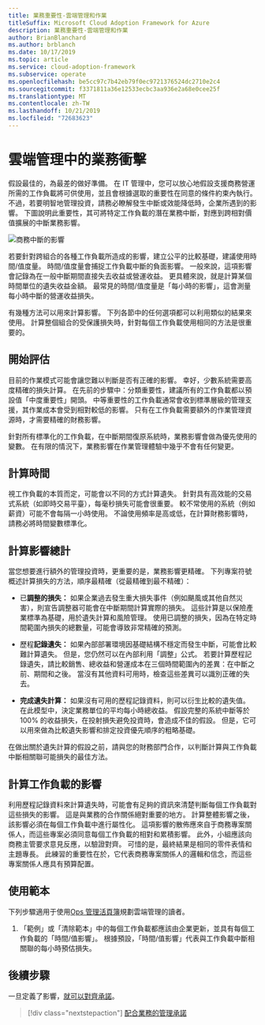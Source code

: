 ```yaml
---
title: 業務重要性-雲端管理和作業
titleSuffix: Microsoft Cloud Adoption Framework for Azure
description: 業務重要性-雲端管理和作業
author: BrianBlanchard
ms.author: brblanch
ms.date: 10/17/2019
ms.topic: article
ms.service: cloud-adoption-framework
ms.subservice: operate
ms.openlocfilehash: be5cc97c7b42eb79f0ec9721376524dc2710e2c4
ms.sourcegitcommit: f3371811a36e12533ecbc3aa936e2a68e0cee25f
ms.translationtype: MT
ms.contentlocale: zh-TW
ms.lasthandoff: 10/21/2019
ms.locfileid: "72683623"
---
```

# <a name="business-impact-in-cloud-management"></a>雲端管理中的業務衝擊

假設最佳的，為最差的做好準備。 在 IT 管理中，您可以放心地假設支援商務營運所需的工作負載將可供使用，並且會根據選取的重要性在同意的條件約束內執行。 不過，若要明智地管理投資，請務必瞭解發生中斷或效能降低時，企業所遇到的影響。 下圖說明此重要性，其可將特定工作負載的潛在業務中斷，對應到跨相對價值擴展的中斷業務影響。

![商務中斷的影響](../../_images/manage/time-value-impact.png)

若要針對跨組合的各種工作負載所造成的影響，建立公平的比較基礎，建議使用時間/值度量。 時間/值度量會捕捉工作負載中斷的負面影響。 一般來說，這項影響會記錄為在一般中斷期間直接失去收益或營運收益。 更具體來說，就是計算某個時間單位的遺失收益金額。 最常見的時間/值度量是「每小時的影響」，這會測量每小時中斷的營運收益損失。

有幾種方法可以用來計算影響。 下列各節中的任何選項都可以利用類似的結果來使用。 計算整個組合的受保護損失時，針對每個工作負載使用相同的方法是很重要的。

## <a name="start-with-estimates"></a>開始評估

目前的作業模式可能會讓您難以判斷是否有正確的影響。 幸好，少數系統需要高度精確的損失計算。 在先前的步驟中：分類重要性，建議所有的工作負載都以預設值「中度重要性」開頭。 中等重要性的工作負載通常會收到標準層級的管理支援，其作業成本會受到相對較低的影響。 只有在工作負載需要額外的作業管理資源時，才需要精確的財務影響。

針對所有標準化的工作負載，在中斷期間復原系統時，業務影響會做為優先使用的變數。 在有限的情況下，業務影響在作業管理體驗中幾乎不會有任何變更。 

## <a name="calculating-time"></a>計算時間

視工作負載的本質而定，可能會以不同的方式計算遺失。 針對具有高效能的交易式系統（如即時交易平臺），每毫秒損失可能會很重要。 較不常使用的系統（例如薪資）可能不會每隔一小時使用。 不論使用頻率是高或低，在計算財務影響時，請務必將時間變數標準化。

## <a name="calculating-total-impact"></a>計算影響總計

當您想要進行額外的管理投資時，更重要的是，業務影響更精確。 下列專案符號概述計算損失的方法，順序最精確（從最精確到最不精確）：

- 已**調整的損失：** 如果企業過去發生重大損失事件（例如颶風或其他自然災害），則宣告調整器可能會在中斷期間計算實際的損失。 這些計算是以保險產業標準為基礎，用於遺失計算和風險管理。 使用已調整的損失，因為在特定時間範圍內損失的總數量，可能會導致非常精確的預測。

- 歷程**記錄遺失：** 如果內部部署環境因基礎結構不穩定而發生中斷，可能會比較難計算遺失。 但是，您仍然可以在內部利用「調整」公式。 若要計算歷程記錄遺失，請比較銷售、總收益和營運成本在三個時間範圍內的差異：在中斷之前、期間和之後。 當沒有其他資料可用時，檢查這些差異可以識別正確的失去。

- **完成遺失計算：** 如果沒有可用的歷程記錄資料，則可以衍生比較的遺失值。 在此模型中，決定業務單位的平均每小時總收益。 假設完整的系統中斷等於100% 的收益損失，在投射損失避免投資時，會造成不佳的假設。 但是，它可以用來做為比較遺失影響和排定投資優先順序的粗略基礎。

在做出關於遺失計算的假設之前，請與您的財務部門合作，以判斷計算與工作負載中斷相關聯可能損失的最佳方法。

## <a name="calculating-workload-impact"></a>計算工作負載的影響

利用歷程記錄資料來計算遺失時，可能會有足夠的資訊來清楚判斷每個工作負載對這些損失的影響。 這是與業務的合作關係絕對重要的地方。 計算整體影響之後，該影響必須在每個工作負載中進行屬性化。 這項影響的散佈應來自于商務專案關係人，而這些專案必須同意每個工作負載的相對和累積影響。 此外，小組應該向商務主管要求意見反應，以驗證對齊。 可惜的是，最終結果是相同的零件表情和主題專長。 此練習的重要性在於，它代表商務專案關係人的邏輯和信念，而這些專案關係人應具有預算配置。

## <a name="using-the-template"></a>使用範本

下列步驟適用于使用[Ops 管理活頁簿](https://raw.githubusercontent.com/microsoft/CloudAdoptionFramework/master/manage/opsmanagementworkbook.xlsx)規劃雲端管理的讀者。

1. 「範例」或「清除範本」中的每個工作負載都應該由企業更新，並具有每個工作負載的「時間/值影響」。 根據預設，「時間/值影響」代表與工作負載中斷相關聯的每小時預估損失。

## <a name="next-steps"></a>後續步驟

一旦定義了影響，[就可以對齊承諾](./commitment.md)。

> [!div class="nextstepaction"]
> [配合業務的管理承諾](./commitment.md)

